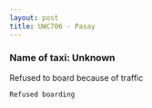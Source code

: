 ```yaml
---
layout: post
title: UWC706 - Pasay
---
```


### Name of taxi: Unknown

Refused to board because of traffic

```Refused boarding```
